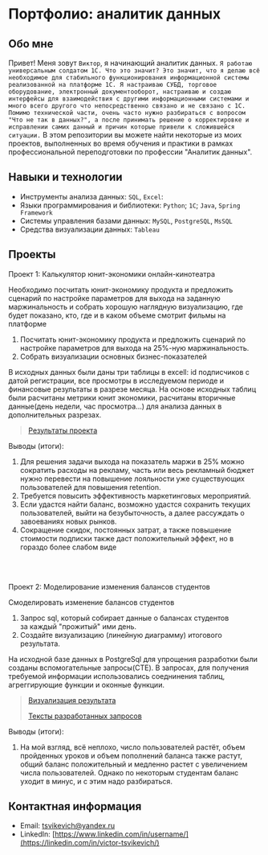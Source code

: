 # Портфолио: аналитик данных

## Обо мне 

Привет! Меня зовут ``Виктор``, я начинающий аналитик данных. 
``Я работаю универсальным солдатом 1С. Что это значит? Это значит, что я делаю всё необходимое для стабильного функционирования информационной системы реализованной на платформе 1С. Я настраиваю СУБД, торговое оборудование, электронный документооборот, настраиваю и создаю интерфейсы для взаимодействия с другими информационными системами и много всего другого что непосредственно связано и не связано с 1С. Помимо технической части, очень часто нужно разбираться с вопросом "Что не так в данных?", а после принимать решение о корректировке и исправлении самих данный и причин которые привели к сложившейся ситуации.``
В этом репозитории вы можете найти некоторые из моих проектов, выполненных во время обучения и практики в рамках профессиональной переподготовки по профессии "Аналитик данных".
<br>


## Навыки и технологии
- Инструменты анализа данных: ``SQL``, ``Excel``: 
- Языки программирования и библиотеки: ``Python``;  ``1C``; ``Java``, ``Spring Framework``
- Системы управления базами данных: ``MySQL``, ``PostgreSQL``, ``MsSQL``
- Средства визуализации данных: ``Tableau``


## Проекты
<p> Проект 1: Калькулятор юнит-экономики онлайн-кинотеатра</p>
<p>Необходимо посчитать юнит-экономику продукта и предложить сценарий по настройке параметров для выхода на заданную маржинальность и собрать хорошую наглядную визуализацию, где будет показано, кто, где и в каком объеме смотрит фильмы на платформе<p>
<ol>
  <li>Посчитать юнит-экономику продукта и предложить сценарий по настройке параметров для выхода на 25%-ную маржинальность.</li>
  <li>Собрать визуализации основных бизнес-показателей</li>
</ol>

<p>В исходных данных были даны три таблицы в excell: id подписчиков с датой регистрации, все просмотры в исследуемом периоде и финансовые результаты в разрезе месяца. На основе исходных таблиц были расчитаны метрики юнит экономики, расчитаны вторичные данные(день недели, час просмотра...) для анализа данных в дополнительных разрезах.<p>

> <a href="https://docs.google.com/presentation/d/1NFuFxmTrwxlK1-eLkDPRlEeSrYpCqVvg/edit?usp=share_link&ouid=107345745887689613190&rtpof=true&sd=true">Результаты проекта</a>
 
 
<p>Выводы (итоги):<p>
<ol>
  <li>Для решения задачи выхода на показатель маржи в 25% можно сократить расходы на рекламу, часть или весь рекламный бюджет нужно перевести на повышение лояльности уже существующих пользователей для повышения retention.</li>
  <li>Требуется повысить эффективность маркетинговых мероприятий.</li>
  <li>Если удастся найти баланс, возможно удастся сохранить текущих пользователей, выйти на безубыточность, а далее рассуждать о завоеваниях новых рынков.</li>
  <li>Сокращение скидок, постоянных затрат, а также повышение стоимости подписки также даст положительный эффект, но в гораздо более слабом виде</li>
</ol>
<br> 

<br> 


<p>Проект 2: Моделирование изменения балансов студентов</p> 
<p>Смоделировать изменение балансов студентов<p>
<ol>
  <li>Запрос sql, который собирает данные о балансах студентов за каждый "прожитый" ими день.</li>
  <li>Создайте визуализацию (линейную диаграмму) итогового результата.</li>
</ol>

<p>На исходной базе данных в PostgreSql для упрощения разработки были созданы вспомогательные запросы(CTE). В запросах, для получения требуемой информации использовались соеднинения таблиц, агреггирующие функции и оконные функции.<p>

> <a href="https://docs.google.com/presentation/d/1WgK4QK2Xhnqi-6xP0MgdcvPHyyRgl2OsWOe548Kh0KQ/edit?usp=share_link">Визуализация результата</a>
>
> <a href="https://docs.google.com/document/d/1xVw60aq_7mYjZhCxb-DAXpDloVg2YZ_xuqsq4cASNAE/edit?usp=share_link">Тексты разработанных запросов</a>
  
<p>Выводы (итоги):<p>
<ol>
  <li>На мой взгляд, всё неплохо, число пользователей растёт, объем пройденных уроков и объем пополнений баланса также растут, общий баланс положительный и медленно растет с увеличением числа пользователей. Однако по некоторым студентам баланс уходит в минус, и с этим надо разбираться.</li>
</ol>

## Контактная информация
- Email: tsvikevich@yandex.ru
- LinkedIn: [https://www.linkedin.com/in/username/](https://linkedin.com/in/victor-tsvikevich/)
